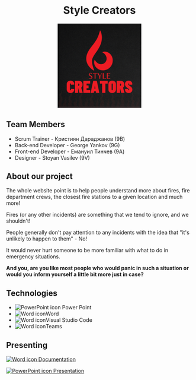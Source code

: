 <h1 align="center"> Style Creators </h1>
<p align="center">
  <img src="images/Team_logo.png" alt="Style Creators Logo" width="45%">
</p>

## Team Members
<ul>
  <li>Scrum Trainer - Кристиян Дараджанов (9B)</li>
  <li>Back-end Developer - George Yankov (9G)</li>
  <li>Front-end Developer - Емануил Тинчев (9A)</li>
  <li>Designer - Stoyan Vasilev (9V)</li>
</ul>

## About our project
<p>The whole website point is to help people understand more about fires, fire department crews, the closest fire stations to a given location and much more!</p>
<p>Fires (or any other incidents) are something that we tend to ignore, and we shouldn't!</p>
<p>People generally don't pay attention to any incidents with the idea that "it's unlikely to happen to them" - No!</p>
<p>It would never hurt someone to be more familiar with what to do in emergency situations.</p>
<p><b>And you, are you like most people who would panic in such a situation or would you inform yourself a little bit more just in case?</b></p>

## Technologies 
<ul>
  <li><img src="https://img.icons8.com/fluency/48/000000/microsoft-powerpoint-2019.png" alt="PowerPoint icon" width=20px /> Power Point </li>
  <li><img src="https://img.icons8.com/fluency/48/000000/microsoft-word-2019.png" alt="Word icon" width=20px />Word </li>
  <li><img src="https://banner2.cleanpng.com/20180329/cgq/avjwsaqyg.webp"alt="Word icon" width=20px />Visual Studio Code </li>
  <li><img src="https://cdn0.iconfinder.com/data/icons/logos-microsoft-office-365/128/Microsoft_Office-10-512.png"alt="Word icon" width=20px />Teams</li>
</ul>

## Presenting 
<a href="https://codingburgas-my.sharepoint.com/:w:/g/personal/kgdaradjanov23_codingburgas_bg/EYWuEDR0uEBPqZPKWXn37VkBegbW02xwoa3pZ9V2J-GuxQ" target="_blank"> <img src="https://img.icons8.com/fluency/48/000000/microsoft-word-2019.png" alt="Word icon" width=20px /> Documentation </a>

<a href="https://codingburgas-my.sharepoint.com/:p:/g/personal/kgdaradjanov23_codingburgas_bg/EdzwUkv-2SJCm6gk63LTpy8BnRpievGmeZhSMz0kJaDnLA" target="_blank">
<img src="https://img.icons8.com/fluency/48/000000/microsoft-powerpoint-2019.png" alt="PowerPoint icon" width=20px /> Presentation </a>